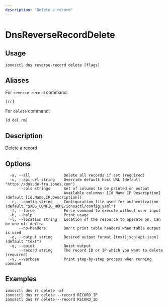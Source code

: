 ```yaml
---
description: "Delete a record"
---
```


# DnsReverseRecordDelete

## Usage

```text
ionosctl dns reverse-record delete [flags]
```

## Aliases

For `reverse-record` command:

```text
[rr]
```

For `delete` command:

```text
[d del rm]
```

## Description

Delete a record

## Options

```text
  -a, --all               Delete all records if set (required)
  -u, --api-url string    Override default host URL (default "https://dns.de-fra.ionos.com")
      --cols strings      Set of columns to be printed on output 
                          Available columns: [Id Name IP Description] (default [Id,Name,IP,Description])
  -c, --config string     Configuration file used for authentication (default "$XDG_CONFIG_HOME/ionosctl/config.yaml")
  -f, --force             Force command to execute without user input
  -h, --help              Print usage
  -l, --location string   Location of the resource to operate on. Can be one of: de/fra
      --no-headers        Don't print table headers when table output is used
  -o, --output string     Desired output format [text|json|api-json] (default "text")
  -q, --quiet             Quiet output
      --record string     The record ID or IP which you want to delete (required)
  -v, --verbose           Print step-by-step process when running command
```

## Examples

```text
ionosctl dns rr delete -af
ionosctl dns rr delete --record RECORD_IP
ionosctl dns rr delete --record RECORD_ID
```

